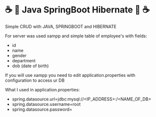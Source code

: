# :coffee: :seedling: Java SpringBoot Hibernate :seedling: :coffee:

Simple CRUD with JAVA, SPRINGBOOT and HIBERNATE 

For server was used xampp and simple table of employee's with fields:

* id
* name
* gender
* department
* dob (date of birth)

If you will use xampp you need to edit application.properties with configuration to access ur DB

What I used in application.properties:
* spring.datasource.url=jdbc:mysql://<IP_ADDRESS>:<PORT>/<NAME_OF_DB>
* spring.datasource.username=root
* spring.datasource.password=
 

